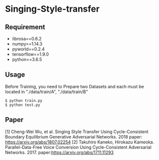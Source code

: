 # Singing-Style-transfer

## Requirement
- librosa==0.6.2
- numpy==1.14.3
- pyworld==0.2.4
- tensorflow==1.9.0
- python==3.6.5

## Usage
Before Training, you need to Prepare two Datasets and each must be located in "./data/train/A", "./data/train/B"
<pre><code>$ python train.py 
$ python test.py</code></pre>



## Paper
[1] Cheng-Wei Wu, et al. Singing Style Transfer Using Cycle-Consistent Boundary Equilibrium Generative Adversarial Networks. 2018 
paper: https://arxiv.org/abs/1807.02254
[2] Takuhiro Kaneko, Hirokazu Kameoka. Parallel-Data-Free Voice Conversion Using Cycle-Consistent Adversarial Networks. 2017.
paper:https://arxiv.org/abs/1711.11293

